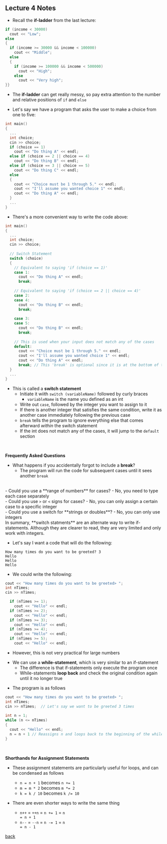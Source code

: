 ## Lecture 4 Notes

* Recall the **if-ladder** from the last lecture:


```cpp
if (income < 30000)
  cout << "Low";
else 
{
  if (income >= 30000 && income < 100000)
    cout << "Middle";
  else
  {
    if (income >= 100000 && income < 500000)
      cout << "High";
    else
      cout << "Very high";
}}
```

* The <b>if-ladder</b> can get really messy, so pay extra attention to the number and relative positions of <code>if</code> and <code>else</code>

* Let's say we have a program that asks the user to make a choice from one to five:

 
```cpp
int main()
{
  ...
  int choice;
  cin >> choice;
  if (choice == 1)
    cout << "Do thing A" << endl;
  else if (choice == 2 || choice == 4)
    cout << "Do thing B" << endl;
  else if (choice == 3 || choice == 5)
    cout << "Do thing C" << endl;
  else
  {
    cout << "Choice must be 1 through 5." << endl;
    cout << "I'll assume you wanted choice 1" << endl;
    cout << "Do thing A" << endl;
  }
  ...
}
``` 

* There's a more convenient way to write the code above:


```cpp
int main()
{
  ...
  int choice;
  cin >> choice;
  
  // Switch Statement
  switch (choice)
  {
    // Equivalent to saying 'if (choice == 1)'
    case 1:
      cout << "Do thing A" << endl;
      break;
      
    // Equivalent to saying 'if (choice == 2 || choice == 4)'
    case 2:
    case 4:
      cout << "Do thing B" << endl;
      break;
      
    case 3:
    case 5:
      cout << "Do thing B" << endl;
      break;
      
    // This is used when your input does not match any of the cases
    default:
      cout << "Choice must be 1 through 5." << endl;
      cout << "I'll assume you wanted choice 1" << endl;
      cout << "Do thing A" << endl;
      break; // This 'break' is optional since it is at the bottom of the switch statement anyways
  }
  ...
}
``` 

- This is called a <b>switch statement</b>
  - Initiate it wiith <code>switch (variableName)</code> followed by curly braces
    - <code>variableName</code> is the name you defined as an int
  - Write out <code>case</code>, followed by the integer you want to assign to it
  - If there is another integer that satisfies the same condition, write it as another case immediately following the previous case
  - <code>break</code> tells the program to ignore everything else that comes afterward <i>within</i> the switch statement
  - If the int does not match any of the cases, it will jump to the <code>default</code> section</li>
<br>

**Frequently Asked Questions**

- What happens if you accidentally forgot to include a <b>break</b>?
  - The program will run the code for subsequent cases until it sees another <code>break</code>
<br>
- Could you use a **range of numbers** for cases?
  - No, you need to type each case separately
<br>
- Could you use <code>></code> or <code><</code> signs for cases?
  - No, you can only assign a certain case to a specific integer
<br>  
- Could you use a switch for **strings or doubles**?
  - No, you can only use integers

<br>
In summary, **switch statments** are an alternate way to write if-statements. Although they are clearer to read, they are very limited and only work with integers.

<br>

* Let's say I want a code that will do the following:
```
How many times do you want to be greeted? 3
Hello
Hello
Hello
```
* We could write the following:
```cpp
cout << "How many times do you want to be greeted> ";
int nTimes;
cin >> nTimes;

  if (nTimes >= 1);
    cout << "Hello" << endl;
  if (nTimes >= 2);
    cout << "Hello" << endl;
  if (nTimes >= 3);
    cout << "Hello" << endl;
  if (nTimes >= 4);
    cout << "Hello" << endl;
  if (nTimes >= 5);
    cout << "Hello" << endl;
```

* However, this is not very practical for large numbers

- We can use a **while-statement**, which is very similar to an if-statement
  - The difference is that if-statements only execute the program once
  - While-statements **loop back** and check the original condition again until it no longer true

* The program is as follows

```cpp
cout << "How many times do you want to be greeted> ";
int nTimes;
cin >> nTimes;  // Let's say we want to be greeted 3 times
  
int n = 1; 
while (n <= nTimes)
{
  cout << "Hello" << endl;
  n = n + 1 // Reassigns n and loops back to the beginning of the while-statement
}
```
<br>

**Shorthands for Assignment Statements**

- These assignment statements are particularly useful for loops, and can be condensed as follows
  - <code>n = n + 1</code> becomes <code>n += 1</code>
  - <code>m = m * 2</code> becomes <code>m *= 2</code>
  - <code>k = k / 10</code> becomes <code>k /= 10</code>

- There are even shorter ways to write the same thing
  - <code>n++</code> = <code>++n</code> = <code>n += 1</code> = <code>n = n + 1</code>
  - <code>n--</code> = <code>--n</code> = <code>n -= 1</code> = <code>n = n - 1</code>

[back](./)
